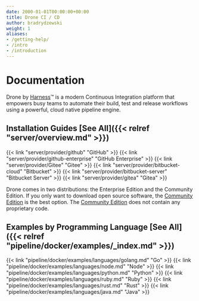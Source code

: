 ```yaml
---
date: 2000-01-01T00:00:00+00:00
title: Drone CI / CD
author: bradrydzewski
weight: 1
aliases:
- /getting-help/
- /intro
- /introduction
---
```


# Documentation

Drone by [Harness](https://harness.io)™ is a modern Continuous Integration platform that empowers busy teams to automate their build, test and release workflows using a powerful, cloud native pipeline engine.

## Installation Guides [See All]({{< relref "server/overview.md" >}})

{{< link "server/provider/github" "GitHub" >}}
{{< link "server/provider/github-enterprise" "GitHub Enterprise" >}}
{{< link "server/provider/Gitee" "Gitee" >}}
{{< link "server/provider/bitbucket-cloud" "Bitbucket" >}}
{{< link "server/provider/bitbucket-server" "Bitbucket Server" >}}
{{< link "server/provider/gitea" "Gitea" >}}

<div class="alert alert-info">
Drone comes in two distributions: the Enterprise Edition and the Community Edition. If you only want to download open source software, the <a href="https://github.com/harness/drone/blob/master/BUILDING_OSS">Community Edition</a> is the best option. The <a href="https://github.com/harness/drone/blob/master/BUILDING_OSS">Community Edition</a> does not contain any proprietary code.
</div>

## Examples by Programming Language [See All]({{< relref "pipeline/docker/examples/_index.md" >}})

{{< link "pipeline/docker/examples/languages/golang.md" "Go" >}}
{{< link "pipeline/docker/examples/languages/node.md" "Node" >}}
{{< link "pipeline/docker/examples/languages/python.md" "Python" >}}
{{< link "pipeline/docker/examples/languages/ruby.md" "Ruby" >}}
{{< link "pipeline/docker/examples/languages/rust.md" "Rust" >}}
{{< link "pipeline/docker/examples/languages/java.md" "Java" >}}

<!-- ## Explore the developer tools

{{< link "api/overview" "API Reference" >}}
{{< link "cli/overview" "CLI Reference" >}} -->
